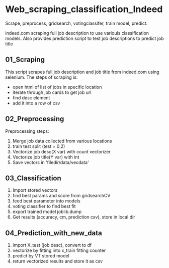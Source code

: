 # Web_scraping_classification_Indeed

Scrape, preprocess, gridsearch, votingclassifer, train model, predict.

indeed.com scraping full job description to use variouls classification models. Also provides prediction script to test job descriptions to predict job title

## 01_Scraping

This script scrapes full job description and job title from indeed.com using selenium.
The steps of scraping is:
- open html of list of jobs in specific location
- iterate through job cards to get job url
- find desc element
- add it into a row of csv

## 02_Preprocessing

Preprocessing steps:
1. Merge job data collected from various locations
2. train test split (test = 0.2)
3. Vectorize job desc(X var) with count vectorizer
4. Vectorize job title(Y var) with int
5. Save vectors in 'filedir/data/vecdata'

## 03_Classification

1. Import stored vectors
2. find best params and score from gridsearchCV
3. feed best parameter into models
4. voting classifier to find best fit
5. export trained model joblib.dump
6. Get results (accuracy, cm, prediction csv), store in local dir

## 04_Prediction_with_new_data

1. import X_test (job desc), convert to df
2. vectorize by fitting into x_train fitting counter
3. predict by VT stored model
4. return vectorized results and store it as csv

